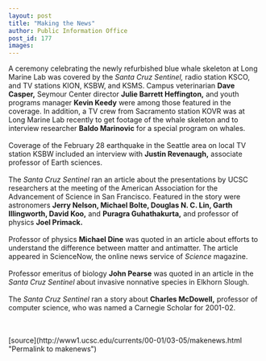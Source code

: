```yaml
---
layout: post
title: "Making the News"
author: Public Information Office
post_id: 177
images:
---
```


<p>
  A ceremony celebrating the newly refurbished blue whale skeleton at Long Marine Lab was covered by the <i>Santa Cruz Sentinel,</i> radio station KSCO, and TV stations KION, KSBW, and KSMS. Campus veterinarian <b>Dave Casper,</b> Seymour Center director <b>Julie Barrett Heffington,</b> and youth programs manager <b>Kevin Keedy</b> were among those featured in the coverage. In addition, a TV crew from Sacramento station KOVR was at Long Marine Lab recently to get footage of the whale skeleton and to interview researcher <b>Baldo Marinovic</b> for a special program on whales.<br>
  <br>
  Coverage of the February 28 earthquake in the Seattle area on local TV station KSBW included an interview with <b>Justin Revenaugh,</b> associate professor of Earth sciences.<br>
  <br>
  The <i>Santa Cruz Sentinel</i> ran an article about the presentations by UCSC researchers at the meeting of the American Association for the Advancement of Science in San Francisco. Featured in the story were astronomers <b>Jerry Nelson, Michael Bolte, Douglas N. C. Lin, Garth Illingworth, David Koo,</b> and <b>Puragra Guhathakurta,</b> and professor of physics <b>Joel Primack.<br>
  <br></b>Professor of physics <b>Michael Dine</b> was quoted in an article about efforts to understand the difference between matter and antimatter. The article appeared in ScienceNow, the online news service of <i>Science</i> magazine.<br>
  <br>
  Professor emeritus of biology <b>John Pearse</b> was quoted in an article in the <i>Santa Cruz Sentinel</i> about invasive nonnative species in Elkhorn Slough.<br>
  <br>
  The <i>Santa Cruz Sentinel</i> ran a story about <b>Charles McDowell,</b> professor of computer science, who was named a Carnegie Scholar for 2001-02.<br>
  <br>
  <br>
  </p>
[source](http://www1.ucsc.edu/currents/00-01/03-05/makenews.html "Permalink to makenews")
